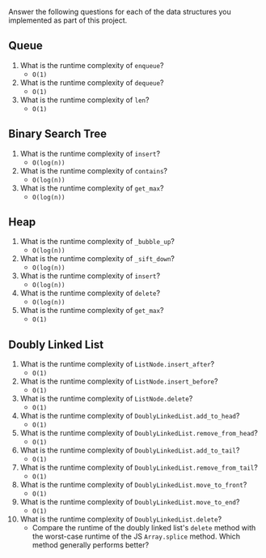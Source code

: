 Answer the following questions for each of the data structures you implemented as part of this project.

## Queue

1. What is the runtime complexity of `enqueue`?
    * `O(1)`
1. What is the runtime complexity of `dequeue`?
    * `O(1)`
1. What is the runtime complexity of `len`?
    * `O(1)`

## Binary Search Tree

1. What is the runtime complexity of `insert`? 
    * `O(log(n))`
1. What is the runtime complexity of `contains`?
    * `O(log(n))`
1. What is the runtime complexity of `get_max`? 
    * `O(log(n))`

## Heap

1. What is the runtime complexity of `_bubble_up`?
    * `O(log(n))`
1. What is the runtime complexity of `_sift_down`?
    * `O(log(n))`
1. What is the runtime complexity of `insert`?
    * `O(log(n))`
1. What is the runtime complexity of `delete`?
    * `O(log(n))`
1. What is the runtime complexity of `get_max`?
    * `O(1)`

## Doubly Linked List

1. What is the runtime complexity of `ListNode.insert_after`?
    * `O(1)`
1. What is the runtime complexity of `ListNode.insert_before`?
    * `O(1)`
1. What is the runtime complexity of `ListNode.delete`?
    * `O(1)`
1. What is the runtime complexity of `DoublyLinkedList.add_to_head`?
    * `O(1)`
1. What is the runtime complexity of `DoublyLinkedList.remove_from_head`?
    * `O(1)`
1. What is the runtime complexity of `DoublyLinkedList.add_to_tail`?
    * `O(1)`
1. What is the runtime complexity of `DoublyLinkedList.remove_from_tail`?
    * `O(1)`
1. What is the runtime complexity of `DoublyLinkedList.move_to_front`?
    * `O(1)`
1. What is the runtime complexity of `DoublyLinkedList.move_to_end`?
    * `O(1)`
1. What is the runtime complexity of `DoublyLinkedList.delete`?
    * Compare the runtime of the doubly linked list's `delete` method with the worst-case runtime of the JS `Array.splice` method. Which method generally performs better?